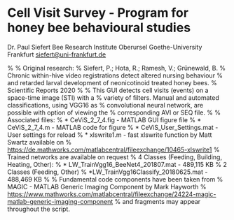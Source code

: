 # Cell Visit Survey - Program for honey bee behavioural studies

Dr. Paul Siefert
Bee Research Institute Oberursel
Goethe-University Frankfurt
siefert@uni-frankfurt.de

%
% Original research: 
% Siefert, P.; Hota, R.; Ramesh, V.; Grünewald, B. 
% Chronic within-hive video registrations detect altered nursing behaviour 
% and retarded larval development of neonicotinoid treated honey bees. 
% Scientific Reports 2020
%
% This GUI detects cell visits (events) on a space-time image (STI) with a 
% variety of filters. Manual and automated classifications, using VGG16 as 
% convolutional neural network, are possible with option of viewing the
% corresponding AVI or SEQ file.
%
% Associated files:
% * CeViS_2_7_4.fig - MATLAB GUI figure file
% * CeViS_2_7_4.m - MATLAB code for figure
% * CeViS_User_Settings.mat - User settings for reload
% * xlswrite1.m - fast xlswrite function by Matt Swartz available on 
%   https://de.mathworks.com/matlabcentral/fileexchange/10465-xlswrite1
% Trained networks are available on request
% 4 Classes (Feeding, Building, Heating, Other): 
% * LW_TrainVgg16_BeeNet4_201807.mat - 489,115 KB
% 2 Classes (Feeding, Other)
% *LW_TrainVgg16Classify_20180625.mat - 488,469 KB
%
% Fundamental code components have been taken from
% MAGIC - MATLAB Generic Imaging Component by Mark Hayworth 
% https://www.mathworks.com/matlabcentral/fileexchange/24224-magic-matlab-generic-imaging-component
% and fragments may appear throughout the script.
